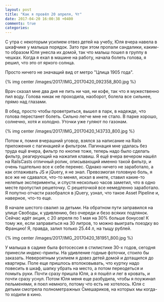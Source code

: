 ```yaml
---
layout: post
title: "Как я провёл 20 апреля, Чт"
date: 2017-04-20 16:00:38 +0400
comments: true
categories: 
---
```

С утра с некоторым усилием отвез детей на учебу, Юля вчера навела в шкафчике у малыша порядок. Зато при этом пропали сандалики, каким-то образом Юля унесла их домой, так что малыш пошел в группу в чешках. Когда я ехал в машине на работу, начала болеть голова, я решил, что это от яркого солнца.

Просто ничего не значащий вид от метро "Цлица 1905 года".

{% img center /images/2017/IMG_20170420_092358_800.jpg %}

Врач сказал мне два дня не пить ни чая, ни кофе, так что я мужественно пил воду. Голова никак не проходила, наоборот, болела все сильнее, прямо над глазами.

В обед, просто чтобы проветриться, вышел в парк, в надежде, что голова перестанет болеть. Сильно легче мне не стало. В парке хорошо, солнечно, хотя и холодно. Уточки уже гуляют по газонам.

{% img center /images/2017/IMG_20170420_143733_800.jpg %}

Потом я, помня вчерашний уговор, взялся за написание на Rails приложения с пагинацией и фильтром. Пагинация мне удалась без труда ещё вчера, фильтр по кнопке тоже, теперь надо было сделать фильтр, реагирующий на нажатия клавиш. Я ещё вчера вечером нашёл на RailsCasts отличный ролик, описывающий именно такой фильтр, и очень тщательно все к себе перенес. Однако ничего не заработало, а как отлаживать JS и jQuery, я не знал. Превозмогая головную боль, я все же не сдавался, что-то менял, искал в инете, ставил какие-то нелепые эксперименты, и спустя несколько часов заметил, что в одно месте пропустил решеточку. С решеточкой все немедленно заработало. Я попутно отчасти разобрался в jQuery, узнал, что такое Asset Pipeline и, наверное, что-то еще.

В начале шестого свалил за детьми. На обратном пути заправился на улице Свободы, к удивлению, без очереди и безо всяких подлянок. Сейчас идёт акция, с 20 апреля по 1 мая на 30% больше бонусов! К тому же, если заправиться на 30 литров, то можно выиграть поездку во Францию! Я, правда, залил только 25.44 л, на тыщу рублей.

{% img center /images/2017/IMG_20170420_181951_800.jpg %}

У малыша в садике была фотосессия в стилистике 30-х годов, сегодня принесли индекс-принты. На удивление годные фоточки, стоило бы заказать. Невероятным усилием я довез детей домой и дотащился до квартиры. Поле еще пришлось втолоковывать, что куртку надо повесить в шкаф, шапку убрать на место, а потом переодеться и помыть руки. Почти сразу пришла Юля, а я пошёл и лег в кровать, и почти сразу уснул. Потом Юля меня еще разбудила, чтобы я поужинал пельменями, я поел немного, потому что есть не хотелось. Юля с детьми смотрела полнометражных Смешариков, на которых мы когда-то ходили в кино.